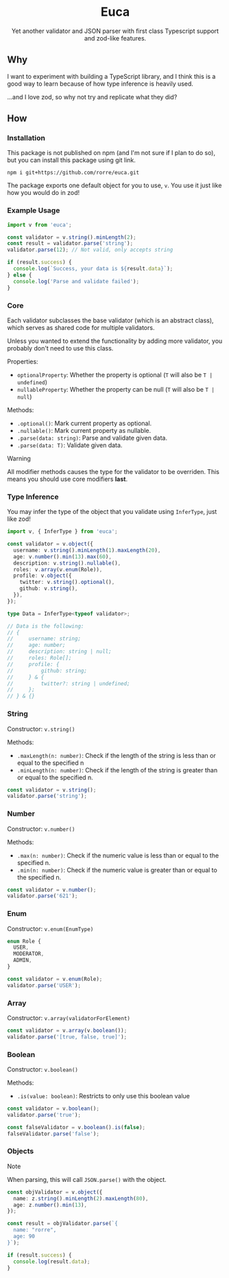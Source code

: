 <p align="center">
  <h1 align="center">Euca</h1>
  <p align="center">Yet another validator and JSON parser with first class Typescript support and zod-like features.</p>
</p>

## Why

I want to experiment with building a TypeScript library, and I think this is a good way to learn because of how type inference is heavily used.

...and I love zod, so why not try and replicate what they did?

## How

### Installation

This package is not published on npm (and I'm not sure if I plan to do so), but you can install this package using git link.

```
npm i git+https://github.com/rorre/euca.git
```

The package exports one default object for you to use, `v`. You use it just like how you would do in zod!

### Example Usage

```ts
import v from 'euca';

const validator = v.string().minLength(2);
const result = validator.parse('string');
validator.parse(12); // Not valid, only accepts string

if (result.success) {
  console.log(`Success, your data is ${result.data}`);
} else {
  console.log('Parse and validate failed');
}
```

### Core

Each validator subclasses the base validator (which is an abstract class), which serves as shared code for multiple validators.

Unless you wanted to extend the functionality by adding more validator, you probably don't need to use this class.

Properties:

- `optionalProperty`: Whether the property is optional (`T` will also be `T | undefined`)
- `nullableProperty`: Whether the property can be null (`T` will also be `T | null`)

Methods:

- `.optional()`: Mark current property as optional.
- `.nullable()`: Mark current property as nullable.
- `.parse(data: string)`: Parse and validate given data.
- `.parse(data: T)`: Validate given data.

> [!WARNING]
> All modifier methods causes the type for the validator to be overriden. This means you should use core modifiers **last**.

### Type Inference

You may infer the type of the object that you validate using `InferType`, just like zod!

```ts
import v, { InferType } from 'euca';

const validator = v.object({
  username: v.string().minLength(1).maxLength(20),
  age: v.number().min(13).max(60),
  description: v.string().nullable(),
  roles: v.array(v.enum(Role)),
  profile: v.object({
    twitter: v.string().optional(),
    github: v.string(),
  }),
});

type Data = InferType<typeof validator>;

// Data is the following:
// {
//     username: string;
//     age: number;
//     description: string | null;
//     roles: Role[];
//     profile: {
//         github: string;
//     } & {
//         twitter?: string | undefined;
//     };
// } & {}
```

### String

Constructor: `v.string()`

Methods:

- `.maxLength(n: number)`: Check if the length of the string is less than or equal to the specified n
- `.minLength(n: number)`: Check if the length of the string is greater than or equal to the specified n.

```ts
const validator = v.string();
validator.parse('string');
```

### Number

Constructor: `v.number()`

Methods:

- `.max(n: number)`: Check if the numeric value is less than or equal to the specified n.
- `.min(n: number)`: Check if the numeric value is greater than or equal to the specified n.

```ts
const validator = v.number();
validator.parse('621');
```

### Enum

Constructor: `v.enum(EnumType)`

```ts
enum Role {
  USER,
  MODERATOR,
  ADMIN,
}

const validator = v.enum(Role);
validator.parse('USER');
```

### Array

Constructor: `v.array(validatorForElement)`

```ts
const validator = v.array(v.boolean());
validator.parse('[true, false, true]');
```

### Boolean

Constructor: `v.boolean()`

Methods:

- `.is(value: boolean)`: Restricts to only use this boolean value

```ts
const validator = v.boolean();
validator.parse('true');

const falseValidator = v.boolean().is(false);
falseValidator.parse('false');
```

### Objects

> [!NOTE]
> When parsing, this will call `JSON.parse()` with the object.

```ts
const objValidator = v.object({
  name: z.string().minLength(2).maxLength(80),
  age: z.number().min(13),
});

const result = objValidator.parse(`{
  name: "rorre",
  age: 90
}`);

if (result.success) {
  console.log(result.data);
}
```
